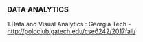 ### DATA ANALYTICS

1.Data and Visual Analytics : Georgia Tech - http://poloclub.gatech.edu/cse6242/2017fall/
